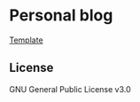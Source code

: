 # Personal blog

[Template](https://github.com/artemsheludko/flexible-jekyll)

## License

GNU General Public License v3.0
